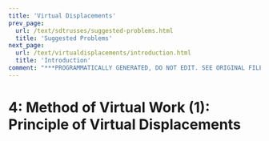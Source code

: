 ```yaml
---
title: 'Virtual Displacements'
prev_page:
  url: /text/sdtrusses/suggested-problems.html
  title: 'Suggested Problems'
next_page:
  url: /text/virtualdisplacements/introduction.html
  title: 'Introduction'
comment: "***PROGRAMMATICALLY GENERATED, DO NOT EDIT. SEE ORIGINAL FILES IN /content***"
---
```

# 4: Method of Virtual Work (1): Principle of Virtual Displacements

